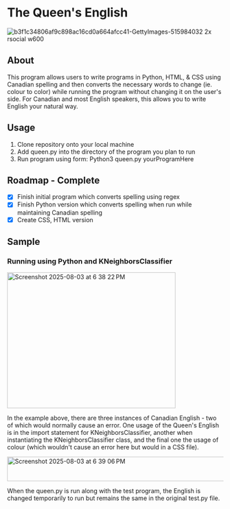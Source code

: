 # The Queen's English

![b3f1c34806af9c898ac16cd0a664afcc41-GettyImages-515984032 2x rsocial w600](https://github.com/user-attachments/assets/e1db0db3-ec0c-428c-b05e-1a6c7cc37b23)


## About
This program allows users to write programs in Python, HTML, & CSS using Canadian spelling and then converts the necessary words to change (ie. colour to color) while running the program without changing it on the user's side. For Canadian and most English speakers, this allows you to write English your natural way.

## Usage
1. Clone repository onto your local machine
2. Add queen.py into the directory of the program you plan to run
3. Run program using form: Python3 queen.py yourProgramHere

## Roadmap - Complete
- [x] Finish initial program which converts spelling using regex
- [x] Finish Python version which converts spelling when run while maintaining Canadian spelling
- [x] Create CSS, HTML version

## Sample
### Running using Python and KNeighborsClassifier

<img width="392" height="317" alt="Screenshot 2025-08-03 at 6 38 22 PM" src="https://github.com/user-attachments/assets/ae433cff-5eb4-41d4-8799-f9c06b27b5fa" />


In the example above, there are three instances of Canadian English - two of which would normally cause an error. One usage of the Queen's English is in the import statement for KNeighborsClassifier, another when instantiating the KNeighborsClassifier class, and the final one the usage of colour (which wouldn't cause an error here but would in a CSS file).

<img width="691" height="57" alt="Screenshot 2025-08-03 at 6 39 06 PM" src="https://github.com/user-attachments/assets/6f17fef2-db50-49c7-8a6d-a3c5ea681fdb" />


When the queen.py is run along with the test program, the English is changed temporarily to run but remains the same in the original test.py file.  
